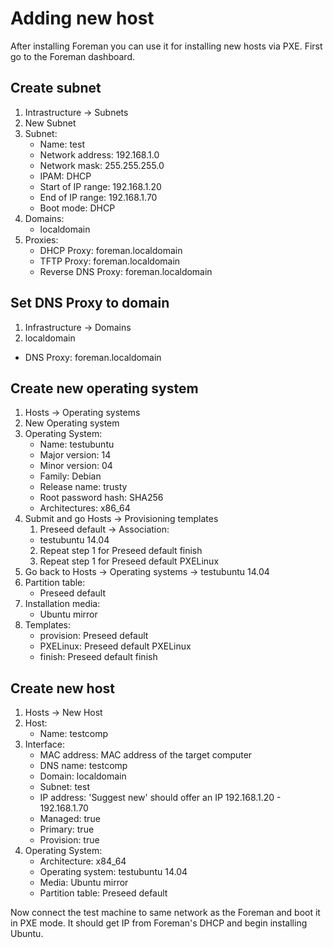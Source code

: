 # Adding new host
After installing Foreman you can use it for installing new hosts via PXE.
First go to the Foreman dashboard.

## Create subnet

1. Intrastructure -> Subnets
2. New Subnet
3. Subnet:
    * Name: test
    * Network address: 192.168.1.0
    * Network mask: 255.255.255.0
    * IPAM: DHCP
    * Start of IP range: 192.168.1.20
    * End of IP range: 192.168.1.70
    * Boot mode: DHCP
4. Domains:
    * localdomain
5. Proxies:
    * DHCP Proxy: foreman.localdomain
    * TFTP Proxy: foreman.localdomain
    * Reverse DNS Proxy: foreman.localdomain
	
## Set DNS Proxy to domain

1. Infrastructure -> Domains
2. localdomain
  * DNS Proxy: foreman.localdomain
	
## Create new operating system

1. Hosts -> Operating systems
2. New Operating system
3. Operating System:
    * Name: testubuntu
    * Major version: 14
    * Minor version: 04
    * Family: Debian
    * Release name: trusty
    * Root password hash: SHA256
    * Architectures: x86_64
4. Submit and go Hosts -> Provisioning templates
	1. Preseed default -> Association:
	  * testubuntu 14.04
	2. Repeat step 1 for Preseed default finish
	3. Repeat step 1 for Preseed default PXELinux
5. Go back to Hosts -> Operating systems -> testubuntu 14.04
6. Partition table:
    * Preseed default
7. Installation media:
    * Ubuntu mirror
8. Templates:
    * provision: Preseed default
    * PXELinux: Preseed default PXELinux
    * finish: Preseed default finish
	
## Create new host

1. Hosts -> New Host
2. Host:
    * Name: testcomp
2. Interface:
    * MAC address: MAC address of the target computer
    * DNS name: testcomp
    * Domain: localdomain
    * Subnet: test
    * IP address: 'Suggest new' should offer an IP 192.168.1.20 - 192.168.1.70
    * Managed: true
    * Primary: true
    * Provision: true
3. Operating System:
    * Architecture: x84_64
    * Operating system: testubuntu 14.04
    * Media: Ubuntu mirror
    * Partition table: Preseed default
	
Now connect the test machine to same network as the Foreman and boot it in PXE mode.
It should get IP from Foreman's DHCP and begin installing Ubuntu.
